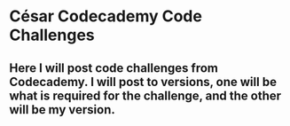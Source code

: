 # César Codecademy Code Challenges

## Here I will post code challenges from Codecademy. I will post to versions, one will be what is required for the challenge, and the other will be my version.
